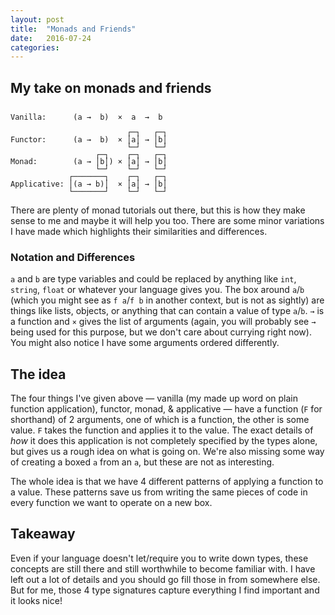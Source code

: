 ```yaml
---
layout: post
title:  "Monads and Friends"
date:   2016-07-24
categories:
---
```


## My take on monads and friends

<pre style="line-height: 1;"><code>
Vanilla:      (a →  b)  ×  a  →  b

                          ┌─┐   ┌─┐
Functor:      (a →  b)  × │a│ → │b│ 
                          └─┘   └─┘
                   ┌─┐    ┌─┐   ┌─┐
Monad:        (a → │b│) × │a│ → │b│ 
                   └─┘    └─┘   └─┘
             ┌───────┐    ┌─┐   ┌─┐
Applicative: │(a → b)│  × │a│ → │b│ 
             └───────┘    └─┘   └─┘
</code></pre>

There are plenty of monad tutorials out there, but this is how they make sense to me and maybe it will help you too. There are some minor variations I have made which highlights their similarities and differences.

### Notation and Differences

`a` and `b` are type variables and could be replaced by anything like `int`, `string`, `float` or whatever your language gives you. The box around `a`/`b` (which you might see as `f a`/`f b` in another context, but is not as sightly) are things like lists, objects, or anything that can contain a value of type `a`/`b`. `→` is a function and `×` gives the list of arguments (again, you will probably see `→` being used for this purpose, but we don't care about currying right now). You might also notice I have some arguments ordered differently.

## The idea

The four things I've given above — vanilla (my made up word on plain function application), functor, monad, & applicative — have a function (`F` for shorthand) of 2 arguments, one of which is a function, the other is some value. `F` takes the function and applies it to the value. The exact details of *how* it does this application is not completely specified by the types alone, but gives us a rough idea on what is going on. We're also missing some way of creating a boxed `a` from an `a`, but these are not as interesting. 

The whole idea is that we have 4 different patterns of applying a function to a value. These patterns save us from writing the same pieces of code in every function we want to operate on a new box.

## Takeaway

Even if your language doesn't let/require you to write down types, these concepts are still there and still worthwhile to become familiar with. I have left out a lot of details and you should go fill those in from somewhere else. But for me, those 4 type signatures capture everything I find important and it looks nice!
